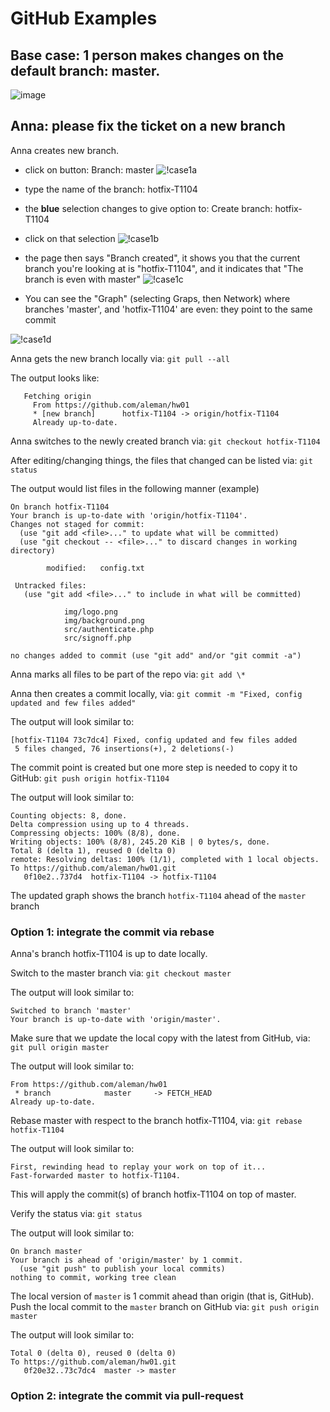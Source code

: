 # GitHub Examples

<!-- [![Build Status](https://travis-ci.org/aleman/hw01.svg?branch=master)](https://travis-ci.org/aleman/hw01) -->

## Base case: 1 person makes changes on the default branch: master.
![image](img/case-1.png?raw=true)

## Anna: please fix the ticket on a new branch

Anna creates new branch.

  * click on button: Branch: master
	![!case1a](img/case-2-a.png?raw=true)

  * type the name of the branch: hotfix-T1104
  * the **blue** selection changes to give option to: Create branch: hotfix-T1104
  * click on that selection
	![!case1b](img/case-2-b.png?raw=true)

  * the page then says "Branch created", it shows you that the current branch you're looking at is "hotfix-T1104", and it indicates that "The branch is even with master"
  ![!case1c](img/case-2-c.png?raw=true)

  * You can see the "Graph" (selecting Graps, then Network) where branches 'master', and 'hotfix-T1104' are even: they point to the same commit

  ![!case1d](img/case-2-d.png?raw=true)

Anna gets the new branch locally via: `git pull --all`

The output looks like: 

```
   Fetching origin
     From https://github.com/aleman/hw01
     * [new branch]      hotfix-T1104 -> origin/hotfix-T1104
     Already up-to-date.
```

Anna switches to the newly created branch via: `git checkout hotfix-T1104`

After editing/changing things, the files that changed can be listed via: `git status`

The output would list files in the following manner (example)

```
On branch hotfix-T1104
Your branch is up-to-date with 'origin/hotfix-T1104'.
Changes not staged for commit:
  (use "git add <file>..." to update what will be committed)
  (use "git checkout -- <file>..." to discard changes in working directory)

    	modified:   config.txt

 Untracked files:
   (use "git add <file>..." to include in what will be committed)

    	  	img/logo.png
    	  	img/background.png
    	  	src/authenticate.php
    	  	src/signoff.php

no changes added to commit (use "git add" and/or "git commit -a")
```

Anna marks all files to be part of the repo via: `git add \*`

Anna then creates a commit locally, via: `git commit -m "Fixed, config updated and few files added"`

The output will look similar to:
```
[hotfix-T1104 73c7dc4] Fixed, config updated and few files added
 5 files changed, 76 insertions(+), 2 deletions(-)
 ```

The commit point is created but one more step is needed to copy it to GitHub: `git push origin hotfix-T1104`

The output will look similar to:
```
Counting objects: 8, done.
Delta compression using up to 4 threads.
Compressing objects: 100% (8/8), done.
Writing objects: 100% (8/8), 245.20 KiB | 0 bytes/s, done.
Total 8 (delta 1), reused 0 (delta 0)
remote: Resolving deltas: 100% (1/1), completed with 1 local objects.
To https://github.com/aleman/hw01.git
   0f10e2..737d4  hotfix-T1104 -> hotfix-T1104
```

The updated graph shows the branch `hotfix-T1104` ahead of the `master` branch


### Option 1: integrate the commit via rebase

Anna's branch hotfix-T1104 is up to date locally.

Switch to the master branch via: `git checkout master`

The output will look similar to: 
```
Switched to branch 'master'
Your branch is up-to-date with 'origin/master'.
```

Make sure that we update the local copy with the latest from GitHub, via: `git pull origin master`

The output will look similar to:
```
From https://github.com/aleman/hw01
 * branch            master     -> FETCH_HEAD
Already up-to-date.
```

Rebase master with respect to the branch hotfix-T1104, via: `git rebase hotfix-T1104`

The output will look similar to:
```
First, rewinding head to replay your work on top of it...
Fast-forwarded master to hotfix-T1104.
```

This will apply the commit(s) of branch hotfix-T1104 on top of master.

Verify the status via: `git status`

The output will look similar to:
```
On branch master
Your branch is ahead of 'origin/master' by 1 commit.
  (use "git push" to publish your local commits)
nothing to commit, working tree clean
```

The local version of `master` is 1 commit ahead than origin (that is, GitHub). 
Push the local commit to the `master` branch on GitHub via: `git push origin master`

The output will look similar to:

```
Total 0 (delta 0), reused 0 (delta 0)
To https://github.com/aleman/hw01.git
   0f20e32..73c7dc4  master -> master
```

### Option 2: integrate the commit via pull-request


